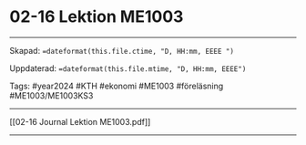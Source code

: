 # 02-16 Lektion ME1003

---

Skapad: `=dateformat(this.file.ctime, "D, HH:mm, EEEE ")`

Uppdaterad: `=dateformat(this.file.mtime, "D, HH:mm, EEEE")`

Tags: #year2024 #KTH #ekonomi #ME1003 #föreläsning #ME1003/ME1003KS3

---
[[02-16 Journal Lektion ME1003.pdf]]

---
